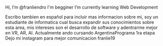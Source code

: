  Hi, I’m @franliendro
 I'm begginer
 I’m currently learning Web Development

 Escribo tambien en español para incluir mas informacion sobre mi, soy un estudiante de informatica cual busca expandir sus conocimientos sobre esta area, mis
 intereses son el desarrollo de software y adentrarme mejor en VR, AR, AI.
 Actualmente ando cursando ArgentinaPrograma 1ra etapa
 Dejo mi instagram para mejor comunicacion franlie19
